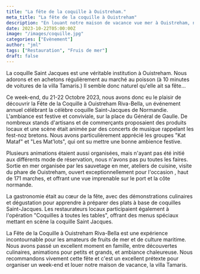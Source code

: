 ```yaml
---
title: "La fête de la coquille à Ouistreham."
meta_title: "La fête de la coquille à Ouistreham"
description: "En louant notre maison de vacance vue mer à Ouistreham, ne ratez pas La fête de la coquille"
date: 2023-10-22T05:00:00Z
image: "/images/coquille.jpg"
categories: ["Evènement"]
author: "jml"
tags: ["Restauration", "Fruis de mer"]
draft: false
---
```


La coquille Saint Jacques est une véritable institution à Ouistreham. Nous adorons et en achetons régulièrement au marché au poisson (à 10 minutes de voitures de la villa Tamaris.) Il semble donc naturel qu'elle ait sa fête... 

Ce week-end, du 21-22 Octobre 2023, nous avons donc eu le plaisir de découvrir la Fête de la Coquille à Ouistreham Riva-Bella, un événement annuel célébrant la célèbre coquille Saint-Jacques de Normandie. L'ambiance est festive et conviviale, sur la place du Général de Gaulle. De nombreux stands d'artisans et de commerçants proposaient des produits locaux et une scène  était animée par des concerts de musique rappelant les fest-noz bretons. Nous avons particulièrement apprécié les groupes "Kat Mataf" et "Les Mat’lots", qui ont su mettre une bonne ambience festive.

Plusieurs animations étaient aussi organisées, mais n'ayant pas été initié aux différents mode  de réservation, nous n'avons pas pu toutes les faires. Sortie en mer organisée par les sauvetage en mer, ateliers de cuisine, visite du phare de Ouistreham, ouvert exceptionnellement pour l'occasion , haut de 171 marches, et offrant une vue imprenable sur le port et la côte normande.

La gastronomie était au cœur de la fête, avec des démonstrations culinaires et dégustation pour apprendre à préparer des plats à base de coquilles Saint-Jacques. Les restaurateurs locaux participaient également à l'opération "Coquilles à toutes les tables", offrant des menus spéciaux mettant en scène la coquille Saint Jacques.

La Fête de la Coquille à Ouistreham Riva-Bella est une expérience incontournable pour les amateurs de fruits de mer et de culture maritime. Nous avons passé un excellent moment en famille, entre découvertes culinaires, animations pour petits et grands, et ambiance chaleureuse. Nous recommandons vivement cette fête et c'est un excellent prétexte pour organiser un week-end et louer notre maison de vacance, la villa Tamaris.
